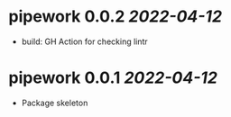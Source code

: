 # pipework 0.0.2 *2022-04-12*

- build: GH Action for checking lintr

# pipework 0.0.1 *2022-04-12*

-   Package skeleton
